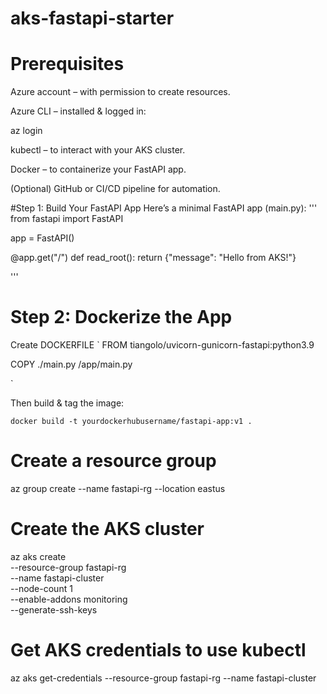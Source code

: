 # aks-fastapi-starter

# Prerequisites
Azure account – with permission to create resources.

Azure CLI – installed & logged in:

az login

kubectl – to interact with your AKS cluster.

Docker – to containerize your FastAPI app.

(Optional) GitHub or CI/CD pipeline for automation.

#Step 1: Build Your FastAPI App
Here’s a minimal FastAPI app (main.py):
'''
from fastapi import FastAPI

app = FastAPI()

@app.get("/")
def read_root():
    return {"message": "Hello from AKS!"}

'''

# Step 2: Dockerize the App
Create DOCKERFILE
`
FROM tiangolo/uvicorn-gunicorn-fastapi:python3.9

COPY ./main.py /app/main.py

`

Then build & tag the image:
```
docker build -t yourdockerhubusername/fastapi-app:v1 .
```

# Create a resource group
az group create --name fastapi-rg --location eastus

# Create the AKS cluster
az aks create \
  --resource-group fastapi-rg \
  --name fastapi-cluster \
  --node-count 1 \
  --enable-addons monitoring \
  --generate-ssh-keys

# Get AKS credentials to use kubectl
az aks get-credentials --resource-group fastapi-rg --name fastapi-cluster


